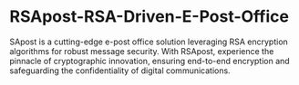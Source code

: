 # RSApost-RSA-Driven-E-Post-Office
SApost is a cutting-edge e-post office solution leveraging RSA encryption algorithms for robust message security. With RSApost, experience the pinnacle of cryptographic innovation, ensuring end-to-end encryption and safeguarding the confidentiality of digital communications.
